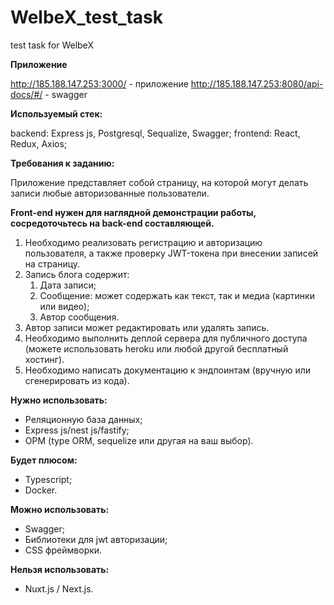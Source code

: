 # WelbeX_test_task
test task for WelbeX

**Приложение**

http://185.188.147.253:3000/ - приложение
http://185.188.147.253:8080/api-docs/#/ - swagger

**Используемый стек:** 

backend: Express js, Postgresql, Sequalize, Swagger; 
frontend: React, Redux, Axios;

**Требования к заданию:**

Приложение представляет собой страницу, на которой могут делать записи любые авторизованные пользователи. 

**Front-end нужен для наглядной демонстрации работы, сосредоточьтесь на back-end составляющей.**

1. Необходимо реализовать регистрацию и авторизацию пользователя, а также проверку JWT-токена при внесении записей на страницу.
2. Запись блога содержит:
    1. Дата записи;
    2. Сообщение: может содержать как текст, так и медиа (картинки или видео);
    3. Автор сообщения.
3. Автор записи может редактировать или удалять запись.
4. Необходимо выполнить деплой сервера для публичного доступа (можете использовать heroku или любой другой бесплатный хостинг).
5. Необходимо написать документацию к эндпоинтам (вручную или сгенерировать из кода).

**Нужно использовать:**

- Реляционную база данных;
- Express js/nest js/fastify;
- ОРМ (type ORM, sequelize или другая на ваш выбор).

**Будет плюсом:**

- Typescript;
- Docker.

**Можно использовать:**

- Swagger;
- Библиотеки для jwt авторизации;
- CSS фреймворки.

**Нельзя использовать:**

- Nuxt.js / Next.js.
